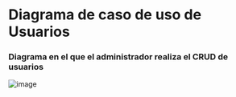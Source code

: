 <!-- @startuml

left to right direction
actor "Administrador" as fc
rectangle usuariosSagop{
    usecase "UC-006: Cerrar_Sesion" as UC6
    usecase "UC-005: Iniciar sesión" as UC5
    usecase "UC-004: Baja_usuarios" as UC4
    usecase "UC-003: Listar_usuarios" as UC3
    usecase "UC-002: Modificar_Usuario" as UC2
    usecase "UC-001: Registrar_Usuario" as  UC1
        
    UC4-down.>UC3: <<Extend>>
    UC2-down.>UC3: <<Extend>> 
}

fc -> UC1
fc -> UC2
fc -> UC3
fc -> UC4
fc -> UC5
fc -> UC6

@enduml 
-->
# Diagrama de caso de uso de Usuarios
### Diagrama en el que el administrador realiza el CRUD de usuarios
![image](https://github.com/user-attachments/assets/1a1ee75d-6d6f-473a-b96a-a193038197e7)

